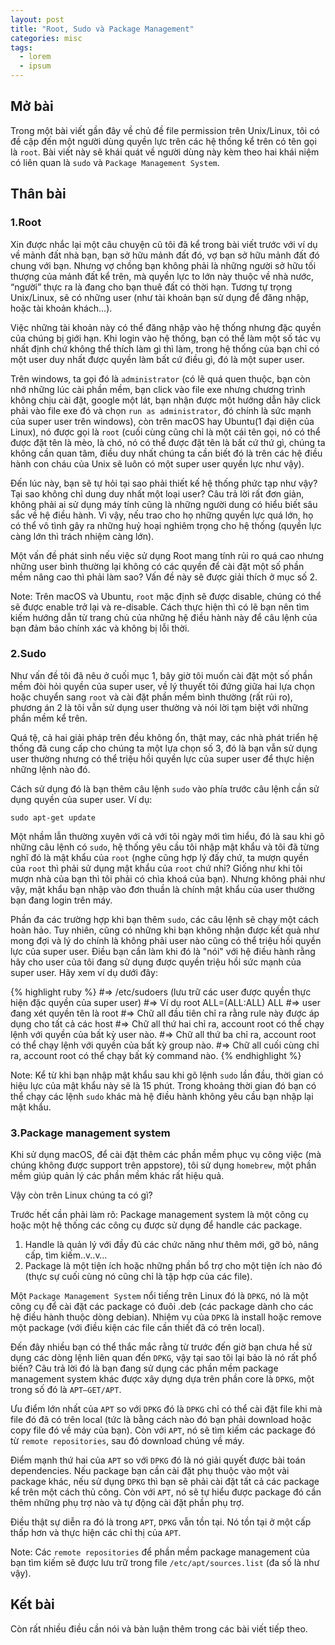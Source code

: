 ```yaml
---
layout: post
title: "Root, Sudo và Package Management"
categories: misc
tags:
  - lorem
  - ipsum
---
```



## Mở bài

Trong một bài viết gần đây về chủ đề file permission trên Unix/Linux, tôi có đề cập đến một người dùng quyền lực trên các hệ thống kể trên có tên gọi là `root`. Bài viết này sẽ khái quát về người dùng này kèm theo hai khái niệm có liên quan là `sudo` và `Package Management System`.

## Thân bài

### 1.Root

Xin được nhắc lại một câu chuyện cũ tôi đã kể trong bài viết trước với ví dụ về mảnh đất nhà bạn, bạn sở hữu mảnh đất đó, vợ bạn sở hữu mảnh đất đó chung với bạn. Nhưng vợ chồng bạn không phải là những người sở hữu tối thượng của mảnh đất kể trên, mà quyền lực to lớn này thuộc về nhà nước, “người” thực ra là đang cho bạn thuê đất có thời hạn. Tương tự trọng Unix/Linux, sẽ có những user (như tài khoản bạn sử dụng để đăng nhập, hoặc tài khoản khách…). 

Việc những tài khoản này có thể đăng nhập vào hệ thống nhưng đặc quyền của chúng bị giới hạn. Khi login vào hệ thống, bạn có thể làm một số tác vụ nhất định chứ không thể thích làm gì thì làm, trong hệ thống của bạn chỉ có một user duy nhất được quyền làm bất cứ điều gì, đó là một super user. 

Trên windows, ta gọi đó là `administrator` (có lẽ quá quen thuộc, bạn còn nhớ những lúc cài phần mềm, bạn click vào file exe nhưng chương trình không chịu cài đặt, google một lát, bạn nhận được một hướng dẫn hãy click phải vào file exe đó và chọn `run as administrator`, đó chính là sức mạnh của super user trên windows), còn trên macOS hay Ubuntu(1 đại diện của Linux), nó được gọi là `root` (cuối cùng cũng chỉ là một cái tên gọi, nó có thể được đặt tên là mèo, là chó, nó có thể được đặt tên là bất cứ thứ gì, chúng ta không cần quan tâm, điều duy nhất chúng ta cần biết đó là trên các hệ điều hành con cháu của Unix sẽ luôn có một super user quyền lực như vậy).

Đến lúc này, bạn sẽ tự hỏi tại sao phải thiết kế hệ thống phức tạp như vậy? Tại sao không chỉ dung duy nhất một loại user? 
Câu trả lời rất đơn giản, không phải ai sử dụng máy tính cũng là những người dung có hiểu biết sâu sắc về hệ điều hành. Vì vậy, nếu trao cho họ những quyền lực quá lớn, họ có thể vô tình gây ra những huỷ hoại nghiêm trọng cho hệ thống (quyền lực càng lớn thì trách nhiệm càng lớn).

Một vấn đề phát sinh nếu việc sử dụng Root mang tính rủi ro quá cao nhưng những user bình thường lại không có các quyền để cài đặt một số phần mềm nâng cao thì phải làm sao? Vấn đề này sẽ được giải thích ở mục số 2.

Note: Trên macOS và Ubuntu, `root` mặc định sẽ được disable, chúng có thể sẽ được enable trở lại và re-disable. Cách thực hiện thì có lẽ bạn nên tìm kiếm hướng dẫn từ trang chủ của những hệ điều hành này để câu lệnh của bạn đảm bảo chính xác và không bị lỗi thời.

### 2.Sudo

Như vấn đề tôi đã nêu ở cuối mục 1, bây giờ tôi muốn cài đặt một số phần mềm đòi hỏi quyền của super user, về lý thuyết tôi đứng giữa hai lựa chọn hoặc chuyển sang `root` và cài đặt phần mềm bình thường (rất rủi ro), phương án 2 là tôi vẫn sử dụng user thường và nói lời tạm biệt với những phần mềm kể trên. 

Quá tệ, cả hai giải pháp trên đều không ổn, thật may, các nhà phát triển hệ thống đã cung cấp cho chúng ta một lựa chọn số 3, đó là bạn vẫn sử dụng user thường nhưng có thể triệu hồi quyền lực của super user để thực hiện những lệnh nào đó.

Cách sử dụng đó là bạn thêm câu lệnh `sudo` vào phía trước câu lệnh cần sử dụng quyền của super user. Ví dụ:

`sudo apt-get update`

Một nhầm lẫn thường xuyên với cả với tôi ngày mới tìm hiểu, đó là sau khi gõ những câu lệnh có `sudo`, hệ thống yêu cầu tôi nhập mật khẩu và tôi đã từng nghĩ đó là mật khẩu của `root` (nghe cũng hợp lý đấy chứ, ta mượn quyền của `root` thì phải sử dụng mật khẩu của `root` chứ nhỉ? Giống như khi tôi mượn nhà của bạn thì tôi phải có chìa khoá của bạn). Nhưng không phải như vậy, mật khẩu bạn nhập vào đơn thuần là chính mật khẩu của user thường bạn đang login trên máy.

Phần đa các trường hợp khi bạn thêm `sudo`, các câu lệnh sẽ chạy một cách hoàn hảo. Tuy nhiên, cũng có những khi bạn không nhận được kết quả như mong đợi và lý do chính là không phải user nào cũng có thể triệu hồi quyền lực của super user. Điều bạn cần làm khi đó là "nói" với hệ điều hành rằng hãy cho user của tôi đang sử dụng được quyền triệu hồi sức mạnh của super user. Hãy xem ví dụ dưới đây:

{% highlight ruby %}
#=> /etc/sudoers (lưu trữ các user được quyền thực hiện đặc quyền của super user)
#=> Ví dụ
root ALL=(ALL:ALL) ALL
#=> user đang xét quyền tên là root
#=> Chữ all đầu tiên chỉ ra rằng rule này được áp dụng cho tất cả các host
#=> Chữ all thứ hai chỉ ra, account root có thể chạy lệnh với quyền của bất kỳ user nào.
#=> Chữ all thứ ba chỉ ra, account root có thể chạy lệnh với quyền của bất kỳ group nào.
#=> Chữ all cuối cùng chỉ ra, account root có thể chạy bất kỳ command nào.
{% endhighlight %}

Note: Kể từ khi bạn nhập mật khẩu sau khi gõ lệnh `sudo` lần đầu, thời gian có hiệu lực của mật khẩu này sẽ là 15 phút. Trong khoảng thời gian đó bạn có thể chạy các lệnh `sudo` khác mà hệ điều hành không yêu cầu bạn nhập lại mật khẩu.


### 3.Package management system

Khi sử dụng macOS, để cài đặt thêm các phần mềm phục vụ công việc (mà chúng không được support trên appstore), tôi sử dụng `homebrew`, một phần mềm giúp quản lý các phần mềm khác rất hiệu quả.

Vậy còn trên Linux chúng ta có gì?

Trước hết cần phải làm rõ: Package management system là một công cụ hoặc một hệ thống các công cụ được sử dụng để handle các package.
1.	Handle là quản lý với đầy đủ các chức năng như thêm mới, gỡ bỏ, nâng cấp, tìm kiếm..v..v… 
2.	Package là một tiện ích hoặc những phần bổ trợ cho một tiện ích nào đó (thực sự cuối cùng nó cũng chỉ là tập hợp của các file).

Một `Package Management System` nổi tiếng trên Linux đó là `DPKG`, nó là một công cụ để cài đặt các package có đuôi .deb (các package dành cho các hệ điều hành thuộc dòng debian).
Nhiệm vụ của `DPKG` là install hoặc remove một package (với điều kiện các file cần thiết đã có trên local).

Đến đây nhiều bạn có thể thắc mắc rằng từ trước đến giờ bạn chưa hề sử dụng các dòng lệnh liên quan đến `DPKG`, vậy tại sao tôi lại bảo là nó rất phổ biến? Câu trả lời đó là bạn đang sử dụng các phần mềm package management system khác được xây dựng dựa trên phần core là `DPKG`, một trong số đó là `APT–GET/APT`.

Ưu điểm lớn nhất của `APT` so với `DPKG` đó là `DPKG` chỉ có thể cài đặt file khi mà file đó đã có trên local (tức là bằng cách nào đó bạn phải download hoặc copy file đó về máy của bạn). Còn với `APT`, nó sẽ tìm kiếm các package đó từ `remote repositories`, sau đó download chúng về máy. 

Điểm mạnh thứ hai của `APT` so với `DPKG` đó là nó giải quyết được bài toán dependencies. Nếu package bạn cần cài đặt phụ thuộc vào một vài package khác, nếu sử dụng `DPKG` thì bạn sẽ phải cài đặt tất cả các package kể trên một cách thủ công.
Còn với `APT`, nó sẽ tự hiểu được package đó cần thêm những phụ trợ nào và tự động cài đặt phần phụ trợ.

Điều thật sự diễn ra đó là trong `APT`, `DPKG` vẫn tồn tại. Nó tồn tại ở một cấp thấp hơn và thực hiện các chỉ thị của `APT`.

Note: Các `remote repositories` để phần mềm package management của bạn tìm kiếm sẽ được lưu trữ trong file `/etc/apt/sources.list` (đa số là như vậy).

## Kết bài

Còn rất nhiều điều cần nói và bàn luận thêm trong các bài viết tiếp theo.
